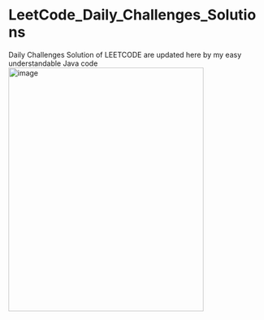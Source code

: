 # LeetCode_Daily_Challenges_Solutions
Daily Challenges Solution of LEETCODE are updated here by my easy understandable Java code
<img width="384" height="480" alt="image" src="https://github.com/user-attachments/assets/938bb9db-dae5-4395-92a6-70410a20871d" />
